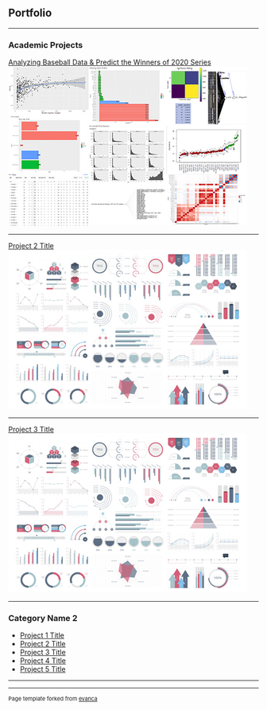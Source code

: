 ## Portfolio

---

### Academic Projects 

[Analyzing Baseball Data & Predict the Winners of 2020 Series](https://github.com/afshin-arab/afshin-arab.github.io/blob/37218a0646fecf45c130ebc66a8d0389e37690bc/projects/Baseball%20Project/Project.pdf)
<img src="images/p1.jpg"/>

---
[Project 2 Title](/pdf/sample_presentation.pdf)
<img src="images/dummy_thumbnail.jpg?raw=true"/>

---
[Project 3 Title](http://example.com/)
<img src="images/dummy_thumbnail.jpg?raw=true"/>

---

### Category Name 2

- [Project 1 Title](http://example.com/)
- [Project 2 Title](http://example.com/)
- [Project 3 Title](http://example.com/)
- [Project 4 Title](http://example.com/)
- [Project 5 Title](http://example.com/)

---




---
<p style="font-size:11px">Page template forked from <a href="https://github.com/evanca/quick-portfolio">evanca</a></p>
<!-- Remove above link if you don't want to attibute -->
